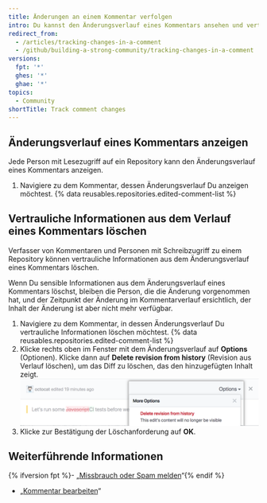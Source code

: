 ```yaml
---
title: Änderungen an einem Kommentar verfolgen
intro: Du kannst den Änderungsverlauf eines Kommentars ansehen und vertrauliche Informationen aus dem Änderungsverlauf eines Kommentars löschen.
redirect_from:
  - /articles/tracking-changes-in-a-comment
  - /github/building-a-strong-community/tracking-changes-in-a-comment
versions:
  fpt: '*'
  ghes: '*'
  ghae: '*'
topics:
  - Community
shortTitle: Track comment changes
---
```


## Änderungsverlauf eines Kommentars anzeigen

Jede Person mit Lesezugriff auf ein Repository kann den Änderungsverlauf eines Kommentars anzeigen.

1. Navigiere zu dem Kommentar, dessen Änderungsverlauf Du anzeigen möchtest.
{% data reusables.repositories.edited-comment-list %}

## Vertrauliche Informationen aus dem Verlauf eines Kommentars löschen

Verfasser von Kommentaren und Personen mit Schreibzugriff zu einem Repository können vertrauliche Informationen aus dem Änderungsverlauf eines Kommentars löschen.

Wenn Du sensible Informationen aus dem Änderungsverlauf eines Kommentars löschst, bleiben die Person, die die Änderung vorgenommen hat, und der Zeitpunkt der Änderung im Kommentarverlauf ersichtlich, der Inhalt der Änderung ist aber nicht mehr verfügbar.

1. Navigiere zu dem Kommentar, in dessen Änderungsverlauf Du vertrauliche Informationen löschen möchtest.
{% data reusables.repositories.edited-comment-list %}
3. Klicke rechts oben im Fenster mit dem Änderungsverlauf auf **Options** (Optionen). Klicke dann auf **Delete revision from history** (Revision aus Verlauf löschen), um das Diff zu löschen, das den hinzugefügten Inhalt zeigt. ![Änderungsdetails eines Kommentars löschen](/assets/images/help/repository/delete-comment-edit-details.png)
4. Klicke zur Bestätigung der Löschanforderung auf **OK**.

## Weiterführende Informationen

{% ifversion fpt %}- „[Missbrauch oder Spam melden](/communities/maintaining-your-safety-on-github/reporting-abuse-or-spam)“{% endif %}
- „[Kommentar bearbeiten](/articles/editing-a-comment)“
